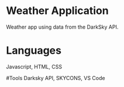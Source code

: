 # Weather Application 
 Weather app using data from the DarkSky API.
 
# Languages
Javascript, HTML, CSS

#Tools
Darksky API, SKYCONS, VS Code

